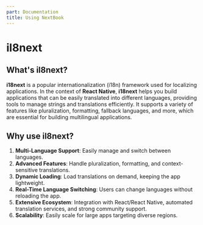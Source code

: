 ```yaml
---
part: Documentation
title: Using NextBook
---
```


# il8next
## What's il8next?

**i18next** is a popular internationalization (i18n) framework used for localizing applications. In the context of **React Native**, **i18next** helps you build applications that can be easily translated into different languages, providing tools to manage strings and translations efficiently. It supports a variety of features like pluralization, formatting, fallback languages, and more, which are essential for building multilingual applications.

## Why use il8next?

1.   **Multi-Language Support**: Easily manage and switch between languages.
2.   **Advanced Features**: Handle pluralization, formatting, and context-sensitive translations.
3.   **Dynamic Loading**: Load translations on demand, keeping the app lightweight.
4.   **Real-Time Language Switching**: Users can change languages without reloading the app.
5.   **Extensive Ecosystem**: Integration with React/React Native, automated translation services, and strong community support.
6.   **Scalability**: Easily scale for large apps targeting diverse regions.